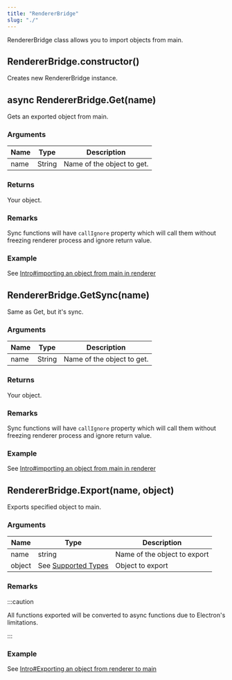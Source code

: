 ```yaml
---
title: "RendererBridge"
slug: "./"
---
```


RendererBridge class allows you to import objects from main.

## RendererBridge.constructor()

Creates new RendererBridge instance.

## async RendererBridge.Get(name)

Gets an exported object from main.

### Arguments

| Name | Type   | Description                |
| ---- | ------ | -------------------------- |
| name | String | Name of the object to get. |

### Returns

Your object.

### Remarks

Sync functions will have `callIgnore` property which will call them without freezing renderer process and ignore return value.

### Example

See [Intro#importing an object from main in renderer](../../Intro#importing-an-object-from-main-in-renderer)

## RendererBridge.GetSync(name)

Same as Get, but it's sync.

### Arguments

| Name | Type   | Description                |
| ---- | ------ | -------------------------- |
| name | String | Name of the object to get. |

### Returns

Your object.

### Remarks

Sync functions will have `callIgnore` property which will call them without freezing renderer process and ignore return value.

### Example

See [Intro#importing an object from main in renderer](../../Intro#importing-an-object-from-main-in-renderer)

## RendererBridge.Export(name, object)

Exports specified object to main.

### Arguments

| Name   | Type                                     | Description                  |
| ------ | ---------------------------------------- | ---------------------------- |
| name   | string                                   | Name of the object to export |
| object | See [Supported Types](../SupportedTypes) | Object to export             |

### Remarks

:::caution

All functions exported will be converted to async functions due to Electron's limitations.

:::

### Example

See [Intro#Exporting an object from renderer to main](../../Intro#exporting-an-object-from-renderer-to-main)

